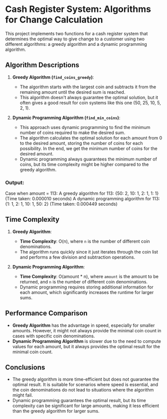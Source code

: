 # Cash Register System: Algorithms for Change Calculation

This project implements two functions for a cash register system that determines the optimal way to give change to a customer using two different algorithms: a greedy algorithm and a dynamic programming algorithm.

## Algorithm Descriptions

1. **Greedy Algorithm (`find_coins_greedy`)**:

   - The algorithm starts with the largest coin and subtracts it from the remaining amount until the desired sum is reached.
   - This algorithm doesn't always guarantee the optimal solution, but it often gives a good result for coin systems like this one (50, 25, 10, 5, 2, 1).

2. **Dynamic Programming Algorithm (`find_min_coins`)**:
   - This approach uses dynamic programming to find the minimum number of coins required to make the desired sum.
   - The algorithm calculates the optimal solution for each amount from 0 to the desired amount, storing the number of coins for each possibility. In the end, we get the minimum number of coins for the desired amount.
   - Dynamic programming always guarantees the minimum number of coins, but its time complexity might be higher compared to the greedy algorithm.

### Output:

Case when amount = 113:
A greedy algorithm for 113: {50: 2, 10: 1, 2: 1, 1: 1} (Time taken: 0.000010 seconds)
A dynamic programming algorithm for 113: {1: 1, 2: 1, 10: 1, 50: 2} (Time taken: 0.000449 seconds)

## Time Complexity

1. **Greedy Algorithm**:
   - **Time Complexity**: O(n), where `n` is the number of different coin denominations.
   - The algorithm runs quickly since it just iterates through the coin list and performs a few division and subtraction operations.

2. **Dynamic Programming Algorithm**:
   - **Time Complexity**: O(amount * n), where `amount` is the amount to be returned, and `n` is the number of different coin denominations.
   - Dynamic programming requires storing additional information for each amount, which significantly increases the runtime for larger sums.

## Performance Comparison

- **Greedy Algorithm** has the advantage in speed, especially for smaller amounts. However, it might not always provide the minimal coin count in cases with specific coin denominations.
- **Dynamic Programming Algorithm** is slower due to the need to compute values for each amount, but it always provides the optimal result for the minimal coin count.

## Conclusions

- The greedy algorithm is more time-efficient but does not guarantee the optimal result. It is suitable for scenarios where speed is essential, and the coin denominations do not lead to situations where the algorithm might fail.
- Dynamic programming guarantees the optimal result, but its time complexity can be significant for large amounts, making it less efficient than the greedy algorithm for larger sums.

